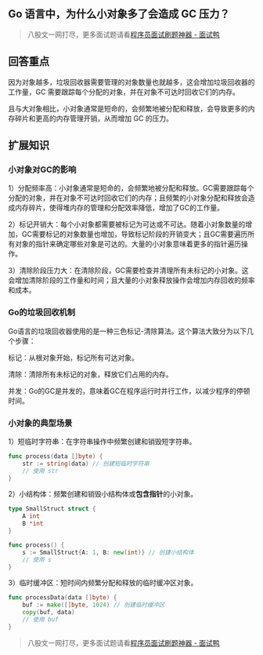 ## Go 语言中，为什么小对象多了会造成 GC 压力？
> 八股文一网打尽，更多面试题请看[程序员面试刷题神器 - 面试鸭](https://www.mianshiya.com/)

## 回答重点

因为对象越多，垃圾回收器需要管理的对象数量也就越多，这会增加垃圾回收器的工作量，GC 需要跟踪每个分配的对象，并在对象不可达时回收它们的内存。

且与大对象相比，小对象通常是短命的，会频繁地被分配和释放，会导致更多的内存碎片和更高的内存管理开销，从而增加 GC 的压力。


## 扩展知识

### 小对象对GC的影响

1）分配频率高：小对象通常是短命的，会频繁地被分配和释放。GC需要跟踪每个分配的对象，并在对象不可达时回收它们的内存；且频繁的小对象分配和释放会造成内存碎片，使得堆内存的管理和分配效率降低，增加了GC的工作量。

2）标记开销大：每个小对象都需要被标记为可达或不可达。随着小对象数量的增加，GC需要标记的对象数量也增加，导致标记阶段的开销变大；且GC需要遍历所有对象的指针来确定哪些对象是可达的。大量的小对象意味着更多的指针遍历操作。

3）清除阶段压力大：在清除阶段，GC需要检查并清理所有未标记的小对象。这会增加清除阶段的工作量和时间；且大量的小对象释放操作会增加内存回收的频率和成本。

### Go的垃圾回收机制

Go语言的垃圾回收器使用的是一种三色标记-清除算法。这个算法大致分为以下几个步骤：

标记：从根对象开始，标记所有可达对象。

清除：清除所有未标记的对象，释放它们占用的内存。

并发：Go的GC是并发的，意味着GC在程序运行时并行工作，以减少程序的停顿时间。



### 小对象的典型场景

1）短临时字符串：在字符串操作中频繁创建和销毁短字符串。

```go
func process(data []byte) {
    str := string(data) // 创建短临时字符串
    // 使用 str
}
```

2）小结构体：频繁创建和销毁小结构体或**包含指针**的小对象。

```go
type SmallStruct struct {
    A int
    B *int
}

func process() {
    s := SmallStruct{A: 1, B: new(int)} // 创建小结构体
    // 使用 s
}
```

3）临时缓冲区：短时间内频繁分配和释放的临时缓冲区对象。

```go
func processData(data []byte) {
    buf := make([]byte, 1024) // 创建临时缓冲区
    copy(buf, data)
    // 使用 buf
}
```


> 八股文一网打尽，更多面试题请看[程序员面试刷题神器 - 面试鸭](https://www.mianshiya.com/)